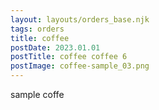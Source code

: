 ```yaml
---
layout: layouts/orders_base.njk
tags: orders
title: coffee
postDate: 2023.01.01
postTitle: coffee coffee 6
postImage: coffee-sample_03.png
---
```


sample coffe